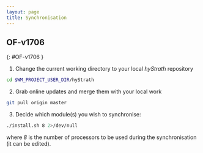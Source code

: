 ```yaml
---
layout: page
title: Synchronisation
--- 
```


## OF-v1706   
{: #OF-v1706 }

1. Change the current working directory to your local *hyStrath* repository
```sh 
cd $WM_PROJECT_USER_DIR/hyStrath
```
2. Grab online updates and merge them with your local work
```sh
git pull origin master  
``` 
3. Decide which module(s) you wish to synchronise:
```sh
./install.sh 8 2>/dev/null
```

where _8_ is the number of processors to be used during the synchronisation (it can be edited).
